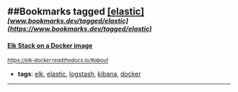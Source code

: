 ##Bookmarks tagged [[elastic]](https://www.bookmarks.dev?q=[elastic])
_<sup><sup>[www.bookmarks.dev/tagged/elastic](https://www.bookmarks.dev/tagged/elastic)</sup></sup>_
---
#### [Elk Stack on a Docker image](https://elk-docker.readthedocs.io/#about)
_<sup>https://elk-docker.readthedocs.io/#about</sup>_

* **tags**: [elk](../tagged/elk.md), [elastic](../tagged/elastic.md), [logstash](../tagged/logstash.md), [kibana](../tagged/kibana.md), [docker](../tagged/docker.md)
---
